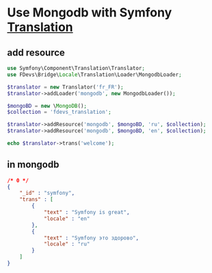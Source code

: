 Use Mongodb with Symfony [Translation](https://github.com/symfony/Translation)
======================================

## add resource

```php
use Symfony\Component\Translation\Translator;
use FDevs\Bridge\Locale\Translation\Loader\MongodbLoader;

$translator = new Translator('fr_FR');
$translator->addLoader('mongodb', new MongodbLoader());

$mongoBD = new \MongoDB();
$collection = 'fdevs_translation';

$translator->addResource('mongodb', $mongoBD, 'ru', $collection);
$translator->addResource('mongodb', $mongoBD, 'en', $collection);

echo $translator->trans('welcome');
```

## in mongodb

```json
/* 0 */
{
    "_id" : "symfony",
    "trans" : [ 
        {
            "text" : "Symfony is great",
            "locale" : "en"
        }, 
        {
            "text" : "Symfony это здорово",
            "locale" : "ru"
        }
    ]
}
```

